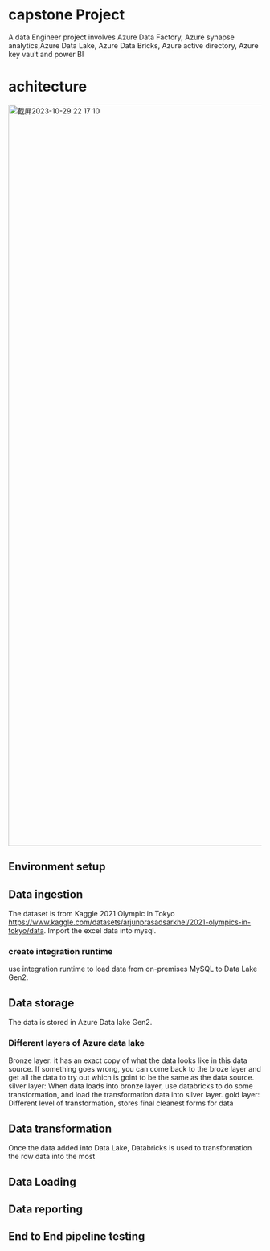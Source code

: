 # capstone Project
A data Engineer project involves Azure Data Factory, Azure synapse analytics,Azure Data Lake, Azure Data Bricks, Azure active directory, Azure key vault and power BI
# achitecture
<img width="1474" alt="截屏2023-10-29 22 17 10" src="https://github.com/Felicia1993/milestoneProject/assets/22839284/7fa885aa-b46a-400a-9a7d-44d07e7e89bd">

## Environment setup

## Data ingestion
The dataset is from Kaggle 2021 Olympic in Tokyo https://www.kaggle.com/datasets/arjunprasadsarkhel/2021-olympics-in-tokyo/data. Import the excel data into mysql.   
### create integration runtime
use integration runtime to load data from on-premises MySQL to Data Lake Gen2.

## Data storage
The data is stored in Azure Data lake Gen2.         
### Different layers of Azure data lake      
Bronze layer: it has an exact copy of what the data looks like in this data source. If something goes wrong, you can come back to the broze layer and get all the data to try out which is goint to be the same as the data source.     
silver layer: When data loads into bronze layer, use databricks to do some transformation, and load the transformation data into silver layer. 
gold layer: Different level of transformation, stores final cleanest forms for data  
## Data transformation
Once the data added into Data Lake, Databricks is used to transformation the row data into the most  
## Data Loading     
## Data reporting
## End to End pipeline testing




